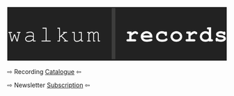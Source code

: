 <link href="./src/css/styles.css" rel="stylesheet" />

<div class="center">

<img src="./src/images/walkum_records_.png" alt="walkum picture" class="title_picture">

<span>&#8680;</span> Recording <a href="https://www.youtube.com/channel/UC1UIB7tCZ-2bVhwn2m3xivA" target="_blank">Catalogue</a> <span>&#8678;</span>

<span>&#8680;</span> Newsletter <a href="https://ddaaggeett.substack.com/" target="_blank">Subscription</a> <span>&#8678;</span>

</div>
